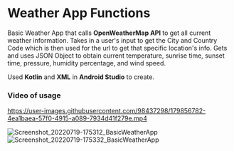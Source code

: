 # Weather App Functions
Basic Weather App that calls **OpenWeatherMap API** to get all current weather information. Takes in a user's input to get the City and Country Code which is then used for the url to get that specific location's info. Gets and uses JSON Object to obtain current temperature, sunrise time, sunset time, pressure, humidity percentage, and wind speed.

Used **Kotlin** and **XML** in **Android Studio** to create.

### Video of usage



https://user-images.githubusercontent.com/98437298/179856782-4ea1baea-57f0-4915-a089-7934d41f279e.mp4

![Screenshot_20220719-175312_BasicWeatherApp](https://user-images.githubusercontent.com/98437298/179856808-80c2af44-0825-4128-ad24-664196c4cf97.jpg)
![Screenshot_20220719-175332_BasicWeatherApp](https://user-images.githubusercontent.com/98437298/179856820-7aa4fc2d-e9ac-45a3-bf14-cd30cb41fe0a.jpg)


